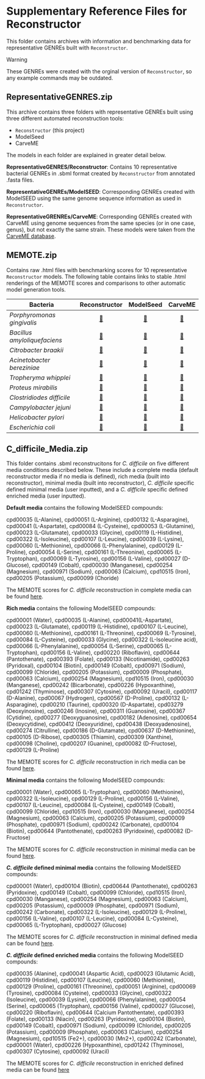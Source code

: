 # Supplementary Reference Files for Reconstructor

This folder contains archives with information and benchmarking data for
representative GENREs built with `Reconstructor`.

> [!WARNING]
> These GENREs were created with the orginal version of `Reconstructor`, so any
> example commands may be outdated.

## RepresentativeGENRES.zip

This archive contains three folders with representative GENREs built using three
different automated reconstruction tools:

- `Reconstructor` (this project)
- ModelSeed
- CarveME

The models in each folder are explained in greater detail below.

**RepresentativeGENRES/Reconstructor**: Contains 10 representative bacterial
GENREs in .sbml format created by `Reconstructor` from annotated .fasta files.

**RepresentativeGENREs/ModelSEED**: Corresponding GENREs created with ModelSEED
using the same genome sequence information as used in `Reconstructor`.

**RepresentativeGRENREs/CarveME**: Corresponding GENREs created with CarveME
using genome sequences from the same species (or in one case, genus), but not
exactly the same strain. These models were taken from the
[CarveME database](https://github.com/cdanielmachado/carveme).

## MEMOTE.zip

Contains raw .html files with benchmarking scores for 10 representative
`Reconstructor` models. The following table contains links to stable .html
renderings of the MEMOTE scores and comparisons to other automatic model
generation tools.

| Bacteria                     | Reconstructor         | ModelSeed             | CarveME               |
| ---------------------------- | :-------------------: | :-------------------: | :-------------------: |
| *Porphyromonas gingivalis*   | [:link:][p_gin_recon] | [:link:][p_gin_mseed] | [:link:][p_gin_crvme] |
| *Bacillus amyloliquefaciens* | [:link:][b_amy_recon] | [:link:][b_amy_mseed] | [:link:][b_amy_crvme] |
| *Citrobacter braakii*        | [:link:][c_bra_recon] | [:link:][c_bra_mseed] | [:link:][c_bra_crvme] |
| *Acinetobacter bereziniae*   | [:link:][a_ber_recon] | [:link:][a_ber_mseed] | [:link:][a_ber_crvme] |
| *Tropheryma whipplei*        | [:link:][t_whi_recon] | [:link:][t_whi_mseed] | [:link:][t_whi_crvme] |
| *Proteus mirabilis*          | [:link:][p_mir_recon] | [:link:][p_mir_mseed] | [:link:][p_mir_crvme] |
| *Clostridiodes difficile*    | [:link:][c_dif_recon] | [:link:][c_dif_mseed] | [:link:][c_dif_crvme] |
| *Campylobacter jejuni*       | [:link:][c_jej_recon] | [:link:][c_jej_mseed] | [:link:][c_jej_crvme] |
| *Helicobacter pylori*        | [:link:][h_pyl_recon] | [:link:][h_pyl_mseed] | [:link:][h_pyl_crvme] |
| *Escherichia coli*           | [:link:][e_col_recon] | [:link:][e_col_mseed] | [:link:][e_col_crvme] |

[p_gin_recon]: https://emmamglass.github.io/ReconstructorMEMOTE.io/837.134.redo.html
[p_gin_mseed]: https://emmamglass.github.io/ReconstructorMEMOTE.io/837.83MS.html
[p_gin_crvme]: https://emmamglass.github.io/ReconstructorMEMOTE.io/837.83C.html

[b_amy_recon]: https://emmamglass.github.io/ReconstructorMEMOTE.io/1390.556.redo.html
[b_amy_mseed]: https://emmamglass.github.io/ReconstructorMEMOTE.io/1390.556MS.html
[b_amy_crvme]: https://emmamglass.github.io/ReconstructorMEMOTE.io/1390.556C.html

[c_bra_recon]: https://emmamglass.github.io/ReconstructorMEMOTE.io/57706.84.redo.html
[c_bra_mseed]: https://emmamglass.github.io/ReconstructorMEMOTE.io/57706.84MS.html
[c_bra_crvme]: https://emmamglass.github.io/ReconstructorMEMOTE.io/57706.84C.html

[a_ber_recon]: https://emmamglass.github.io/ReconstructorMEMOTE.io/106648.24.redo.html
[a_ber_mseed]: https://emmamglass.github.io/ReconstructorMEMOTE.io/106648.24MS.html
[a_ber_crvme]: https://emmamglass.github.io/ReconstructorMEMOTE.io/106648.24C.html

[t_whi_recon]: https://emmamglass.github.io/ReconstructorMEMOTE.io/218496.4.redo.html
[t_whi_mseed]: https://emmamglass.github.io/ReconstructorMEMOTE.io/218496.4MS.html
[t_whi_crvme]: https://emmamglass.github.io/ReconstructorMEMOTE.io/218496.4C.html

[p_mir_recon]: https://emmamglass.github.io/ReconstructorMEMOTE.io/529507.6.redo.html
[p_mir_mseed]: https://emmamglass.github.io/ReconstructorMEMOTE.io/529507.6MS.html
[p_mir_crvme]: https://emmamglass.github.io/ReconstructorMEMOTE.io/529507.6C.html

[c_dif_recon]: https://emmamglass.github.io/ReconstructorMEMOTE.io/699034.5.redo.html
[c_dif_mseed]: https://emmamglass.github.io/ReconstructorMEMOTE.io/699034.5MS.html
[c_dif_crvme]: https://emmamglass.github.io/ReconstructorMEMOTE.io/699034.5C.html

[c_jej_recon]: https://emmamglass.github.io/ReconstructorMEMOTE.io/1349827.3.redo.html
[c_jej_mseed]: https://emmamglass.github.io/ReconstructorMEMOTE.io/1349827.3MS.html
[c_jej_crvme]: https://emmamglass.github.io/ReconstructorMEMOTE.io/1349827.3C.html

[h_pyl_recon]: https://emmamglass.github.io/ReconstructorMEMOTE.io/1382925.3.redo.html
[h_pyl_mseed]: https://emmamglass.github.io/ReconstructorMEMOTE.io/1382925.3MS.html
[h_pyl_crvme]: https://emmamglass.github.io/ReconstructorMEMOTE.io/1382925.3C.html

[e_col_recon]: https://emmamglass.github.io/ReconstructorMEMOTE.io/2848143.3.redo.html
[e_col_mseed]: https://emmamglass.github.io/ReconstructorMEMOTE.io/2848143.3MS.html
[e_col_crvme]: https://emmamglass.github.io/ReconstructorMEMOTE.io/2848143.3C.html

## C_difficile_Media.zip

This folder contains .sbml reconstrucitons for *C. difficile* on five different
media conditions described below. These include a complete media (default
reconstructor media if no media is defined), rich media (built into
reconstructor), minimal media (built into reconstructor), *C. difficile*
specific defined minimal media (user inputted), and a *C. difficile* specific
defined enriched media (user inputted).

**Default media** contains the following ModelSEED compounds:

cpd00035 (L-Alanine), cpd00051 (L-Arginine), cpd00132 (L-Asparagine), cpd00041
(L-Aspartate), cpd00084 (L-Cysteine), cpd00053 (L-Glutamine), cpd00023
(L-Glutamate), cpd00033 (Glycine), cpd00119 (L-Histidine), cpd00322
(L-Isoleucine), cpd00107 (L-Leucine), cpd00039 (L-Lysine), cpd00060
(L-Methionine), cpd00066 (L-Phenylalanine), cpd00129 (L-Proline), cpd00054
(L-Serine), cpd00161 (L-Threonine), cpd00065 (L-Tryptophan), cpd00069
(L-Tyrosine), cpd00156 (L-Valine), cpd00027 (D-Glucose), cpd00149 (Cobalt),
cpd00030 (Manganese), cpd00254 (Magnesium), cpd00971 (Sodium), cpd00063
(Calcium), cpd10515 (Iron), cpd00205 (Potassium), cpd00099 (Choride)

The MEMOTE scores for *C. difficile* reconstruction in complete media can be
found [here](https://emmamglass.github.io/ReconstructorMEMOTE.io/699034.5.redo.html).

**Rich media** contains the following ModelSEED compounds:

cpd00001 (Water), cpd00035 (L-Alanine), cpd00041(L-Aspartate), cpd00023
(L-Glutamate), cpd00119 (L-Histidine), cpd00107 (L-Leucine), cpd00060
(L-Methionine), cpd00161 (L-Threonine), cpd00069 (L-Tyrosine), cpd00084
(L-Cysteine), cpd00033 (Glycine), cpd00322 (L-Isoleucine acid), cpd00066
(L-Phenylalanine), cpd00054 (L-Serine), cpd00065 (L-Tryptophan), cpd00156
(L-Valine), cpd00220 (Riboflavin), cpd00644 (Pantothenate), cpd00393 (Folate),
cpd00133 (Nicotinamide), cpd00263 (Pyridoxal), cpd00104 (Biotin), cpd00149
(Cobalt), cpd00971 (Sodium), cpd00099 (Chloride), cpd00205 (Potassium),
cpd00009 (Phosphate), cpd00063 (Calcium), cpd00254 (Magnesium), cpd10515 (Iron),
cpd00030 (Manganese), cpd00242 (Bicarbonate), cpd00226 (Hypoxanthine), cpd01242
(Thyminose), cpd00307 (Cytosine), cpd00092 (Uracil), cpd00117 (D-Alanine),
cpd00067 (Hydrogen), cpd00567 (D-Proline), cpd00132 (L-Asparagine), cpd00210
(Taurine), cpd00320 (D-Aspartate), cpd03279 (Deoxyinosine), cpd00246 (Inosine),
cpd00311 (Guanosine), cpd00367 (Cytidine), cpd00277 (Deoxyguanosine), cpd00182
(Adenosine), cpd00654 (Deoxycytidine), cpd00412 (Deoxyuridine), cpd00438
(Deoxyadenosine), cpd00274 (Citrulline), cpd00186 (D-Glutamate), cpd00637
(D-Methionine), cpd00105 (D-Ribose), cpd00305 (Thiamin), cpd00309 (Xanthine),
cpd00098 (Choline), cpd00207 (Guanine), cpd00082 (D-Fructose), cpd00129
(L-Proline)

The MEMOTE scores for *C. difficile* reconstruction in rich media can be found
[here](https://emmamglass.github.io/ReconstructorMEMOTE.io/699034.5.richmedia.html).

**Minimal media** contains the following ModelSEED compounds:

cpd00001 (Water), cpd00065 (L-Tryptophan), cpd00060 (Methionine), cpd00322
(L-Isoleucine), cpd00129 (L-Proline), cpd00156 (L-Valine), cpd00107 (L-Leucine),
cpd00084 (L-Cysteine), cpd00149 (Cobalt), cpd00099 (Chloride), cpd10515 (Iron),
cpd00030 (Manganese), cpd00254 (Magnesium), cpd00063 (Calcium), cpd00205
(Potassium), cpd00009 (Phosphate), cpd00971 (Sodium), cpd00242 (Carbonate),
cpd00104 (Biotin), cpd00644 (Pantothenate), cpd00263 (Pyridoxine), cpd00082
(D-Fructose)

The MEMOTE scores for *C. difficile* reconstruction in minimal media can be
found [here](https://emmamglass.github.io/ReconstructorMEMOTE.io/699034.5.minimalmedia.html).

***C. difficile* defined minimal media** contains the following ModelSEED
compounds:

cpd00001 (Water), cpd00104 (Biotin), cpd00644 (Pantothenate), cpd00263
(Pyridoxine), cpd00149 (Cobalt), cpd00099 (Chloride), cpd10515 (Iron), cpd00030
(Manganese), cpd00254 (Magnesium), cpd00063 (Calcium), cpd00205 (Potassium),
cpd00009 (Phosphate), cpd00971 (Sodium), cpd00242 (Carbonate), cpd00322
(L-Isoleucine), cpd00129 (L-Proline),  cpd00156 (L-Valine), cpd00107
(L-Leucine), cpd00084 (L-Cysteine), cpd00065 (L-Tryptophan), cpd00027 (Glucose)

The MEMOTE scores for *C. difficile* reconstruction in minimal defined media can
be found [here](https://emmamglass.github.io/ReconstructorMEMOTE.io/699034.5.definedminimal.html).

***C. difficile* defined enriched media** contains the following ModelSEED
compounds:

cpd00035 (Alanine), cpd00041 (Aspartic Acid), cpd00023 (Glutamic Acid), cpd00119
(Histidine), cpd00107 (Leucine), cpd00060 (Methionine), cpd00129 (Proline),
cpd00161 (Threonine), cpd00051 (Arginine), cpd00069 (Tyrosine), cpd00084
(Cysteine), cpd00033 (Glycine), cpd00322 (Isoleucine), cpd00039 (Lysine),
cpd00066 (Phenylalanine), cpd00054 (Serine), cpd00065 (Tryptophan), cpd00156
(Valine), cpd00027 (Glucose), cpd00220 (Riboflavin), cpd00644
(Calcium Pantothentate), cpd00393 (Folate), cpd00133 (Niacin), cpd00263
(Pyridoxine), cpd00104 (Biotin), cpd00149 (Cobalt), cpd00971 (Sodium), cpd00099
(Chloride), cpd00205 (Potassium), cpd00009 (Phosphate), cpd00063 (Calcium),
cpd00254 (Magnesium), cpd10515 (Fe2+), cpd00030 (Mn2+), cpd00242 (Carbonate),
cpd00001 (Water), cpd00226 (Hypoxanthine), cpd01242 (Thyminose), cpd00307
(Cytosine), cpd00092 (Uracil)

The MEMOTE scores for *C. difficile* reconstruction in enriched defined media
can be found [here](https://emmamglass.github.io/ReconstructorMEMOTE.io/699034.5.definedrich.html)
